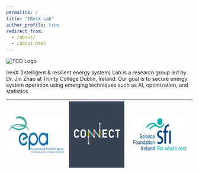```yaml
---
permalink: /
title: "IResX Lab"
author_profile: true
redirect_from: 
  - /about/
  - /about.html
---
```


![TCD Logo](https://JinZhaoTCD.github.io/images/TCD_logo.png)

IresX (Intelligent & resilient energy system) Lab is a research group led by Dr. Jin Zhao at Trinity College Dublin, Ireland.
Our goal is to secure energy system operation using emerging techniques such as AI, optimization, and statistics.


| <img src="https://github.com/JinZhaoTCD/JinZhaoTCD.github.io/blob/master/images/Irish_EPA_Logo.jpg" width="200" height="100"> | <img src="https://github.com/JinZhaoTCD/JinZhaoTCD.github.io/blob/master/images/Connect_logo.jpg" width="200" height="180"> | <img src="https://github.com/JinZhaoTCD/JinZhaoTCD.github.io/blob/master/images/SFI_logo.jpg" width="220" height="100"> |
|---|---|---|
